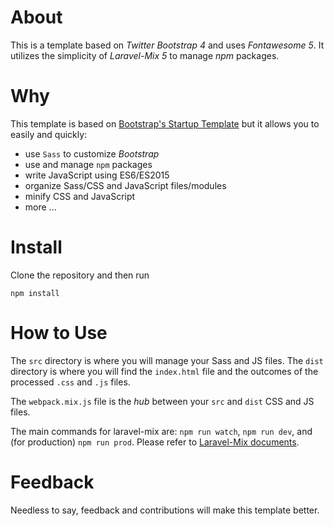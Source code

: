 # About
This is a template based on *Twitter Bootstrap 4* and uses *Fontawesome 5*. It utilizes the simplicity of *Laravel-Mix 5* to manage _npm_ packages.

# Why
This template is based on <a href="https://getbootstrap.com/docs/4.1/examples/starter-template/" target="_blank">Bootstrap's Startup Template</a> but it allows you to easily and quickly:

- use `Sass` to customize *Bootstrap*
- use and manage `npm` packages
- write JavaScript using ES6/ES2015
- organize Sass/CSS and JavaScript files/modules
- minify CSS and JavaScript
- more ...

# Install
Clone the repository and then run

    npm install

# How to Use
The `src` directory is where you will manage your Sass and JS files. The `dist` directory is where you will find the `index.html` file and the outcomes of the processed `.css` and `.js` files.

The `webpack.mix.js` file is the _hub_ between your `src` and `dist` CSS and JS files.

The main commands for laravel-mix are: `npm run watch`, `npm run dev`, and (for production) `npm run prod`. Please refer to <a href="https://laravel-mix.com/docs/5.0/basic-example" target="_blank">Laravel-Mix documents</a>.

# Feedback
Needless to say, feedback and contributions will make this template better.
